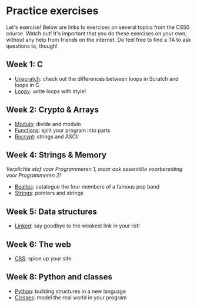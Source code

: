 # Practice exercises

Let's exercise! Below are links to exercises on several topics from the CS50 course. Watch out! It's important that you do these exercises on your own, without any help from friends on the internet. Do feel free to find a TA to ask questions to, though!

## Week 1: C

- [Unscratch](/practice/unscratch): check out the differences between loops in Scratch and loops in C
- [Loopy](/practice/loopy): write loops with style!

## Week 2: Crypto & Arrays

- [Modulo](/practice/modulo): divide and modulo
- [Functions](/practice/functions): split your program into parts
- [Recrypt](/practice/recrypt): strings and ASCII

## Week 4: Strings & Memory

*Verplichte stof voor Programmeren 1, maar ook essentiële voorbereiding voor Programmeren 2!*

- [Beatles](/practice/beatles): catalogue the four members of a famous pop band
- [Strings](/practice/strings): pointers and strings

## Week 5: Data structures

- [Linked](/practice/linked): say goodbye to the weakest link in your list!

## Week 6: The web

- [CSS](/practice/css): spice up your site

## Week 8: Python and classes

- [Python](/practice/python): building structures in a new language
- [Classes](/practice/classes): model the real world in your program
